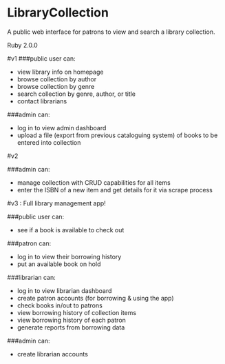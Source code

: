 LibraryCollection
=================

A public web interface for patrons to view and search a library collection.

Ruby 2.0.0


#v1
###public user can:

 - view library info on homepage 
 - browse collection by author
 - browse collection by genre
 - search collection by genre, author, or title 
 - contact librarians

###admin can:

 - log in to view admin dashboard 
 - upload a file (export from previous cataloguing system) of books to be entered into collection 


#v2

###admin can: 

 - manage collection with CRUD capabilities for all items
 - enter the ISBN of a new item and get details for it via scrape process


#v3 : Full library management app!

###public user can: 

 - see if a book is available to check out

###patron can:

 - log in to view their borrowing history 
 - put an available book on hold 

###librarian can:

 - log in to view librarian dashboard
 - create patron accounts (for borrowing & using the app)
 - check books in/out to patrons 
 - view borrowing history of collection items
 - view borrowing history of each patron 
 - generate reports from borrowing data 

###admin can: 

 - create librarian accounts

